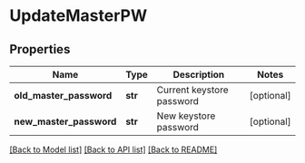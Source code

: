 # UpdateMasterPW

## Properties
Name | Type | Description | Notes
------------ | ------------- | ------------- | -------------
**old_master_password** | **str** | Current keystore password | [optional] 
**new_master_password** | **str** | New keystore password | [optional] 

[[Back to Model list]](../README.md#documentation-for-models) [[Back to API list]](../README.md#documentation-for-api-endpoints) [[Back to README]](../README.md)


